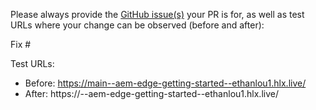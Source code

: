 Please always provide the [GitHub issue(s)](../issues) your PR is for, as well as test URLs where your change can be observed (before and after):

Fix #<gh-issue-id>

Test URLs:
- Before: https://main--aem-edge-getting-started--ethanlou1.hlx.live/
- After: https://<branch>--aem-edge-getting-started--ethanlou1.hlx.live/
